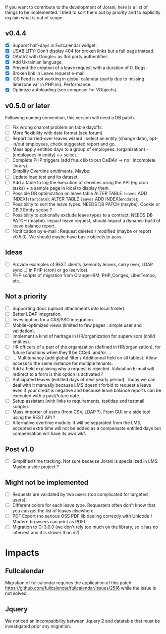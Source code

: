 If you want to contribute to the development of Jorani, here is a list of things to be implemented.
I tried to sort them out by priority and to explicitly explain what is out of scope.

## v0.4.4

- [X] Support half-days in Fullcalendar widget.
- [X] USABILITY: Don't display 404 for broken links but a full page instead.
- [X] OAuth2 with Google+ as 3rd party authentifier.
- [X] Add Ukrainian language.
- [X] Prevent the creation of a leave request with a duration of 0.
Bugs:
- [X] Broken link in Leave request e-mail.
- [X] ICS Feed is not working in global calendar (partly due to missing timezone var in PHP.ini).
Performance:
- [X] Optimize autoloading (see composer for VObjects).

## v0.5.0 or later

Following naming convention, this version will need a DB patch.

- [ ] Fix wrong charset problem on table dayoffs.
- [ ] More flexibility with date format (see forum).
- [ ] Report carried-over leaves wizard : select an entity (change date), opt-in/out employees, check suggested report and go.
- [ ] Mass apply entitled days to a group of employees. (organisation) - (employees in entity) <-> select.
- [ ] Complete PHP triggers (add fruux lib to put CalDAV -> no : incomplete library).
- [ ] Simplify Overtime entitlments.
Maybe:
- [ ] Update load test and its dataset.
- [ ] Add a table to log the execution of services using the API (eg cron tasks) + a sample page in local to display them.
- [ ] Possible DB optimization on leave table ALTER TABLE `leaves` ADD INDEX(`startdate`); ALTER TABLE `leaves` ADD INDEX(`enddate`);.
- [ ] Possibility to sort the leave types. NEEDS DB PATCH (maybe). Cookie or DB ? Entity scope ?
- [ ] Possibility to optionally exclude leave types to a contract. NEEDS DB PATCH (maybe). Impact leave request, should impact a dynamic build of leave balance report. 
- [ ] Notification by e-mail : Request deleted / modified (maybe or report v0.5.0). We should maybe have basic objects to pass...

## Ideas

- [ ] Provide examples of REST clients (seniority leaves, carry over, LDAP sync...) in PHP (cron) or go (service).
- [ ] PHP scripts of migration from OrangeHRM, PHP_Conges, LiberTempo, etc.

## Not a priority

- [ ] Supporting docs (upload attachments into local folder).
- [ ] Better LDAP integration.
- [ ] Investigation for a CAS/SSO integration.
- [ ] Mobile-optimized views (limited to few pages : simple user and validation).
- [ ] Implement a kind of heritage in HR/organization for supervisors (child entities).
- [ ] HR officers of a part of the organization (defined in HR/organization), for future functions when they'll be CCed. and/or ...
- [ ] ... Multitenancy (add global filter / Additionnal field on all tables). Allow access to the same instance for multiple tenants.
- [ ] Add a field explaining why a request is rejected. Validation E-mail will redirect to a form is this option is activated ?
- [ ] Anticipated leaves (entitled days of next yearly period). Today we can deal with it manually because LMS doesn't forbid to 
request a leave even if your credit is negative and because leave balance reports can be executed with a past/future date.
- [ ] Setup assistant (with links to requirements, testldap and testmail scripts).
- [ ] Mass importer of users (from CSV, LDAP ?). From GUI or a side tool using the REST API ?
- [ ] Alternative overtime module. It will be separated from the LMS, accepted extra time will not be added as a compensate entitled days but compensation will have its own wkf.

## Post v1.0

- [ ] Simplified time tracking. Not sure because Jorani is specialized in LMS. Maybe a side project ?

## Might not be implemented

- [ ] Requests are validated by two users (too complicated for targeted users).
- [ ] Different colors for each leave type. Requesters often don't know that you can get the list of leaves elsewhere.
- [ ] PDF Export (no serious OSS PDF lib dealing correctly with Unicode / Modern browsers can print as PDF).
- [ ] Migration to CI 3.0.0 (we don't rely too much on the library, so it has no interrest and it is slower than v2).

# Impacts

## Fullcalendar

Migration of fullcalendar requires the application of this patch https://github.com/fullcalendar/fullcalendar/issues/2516 while the issue is not solved.

## Jquery

We noticed an incompatibility between Jquery 2 and datatable that must be investigated prior any migration.
